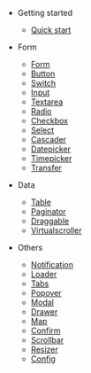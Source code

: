 - Getting started

  - [Quick start](README.md)

- Form

  - [Form](files/form/form.md)
  - [Button](files/form/button.md)
  - [Switch](files/form/switch.md)
  - [Input](files/form/input.md)
  - [Textarea](files/form/textarea.md)
  - [Radio](files/form/radio.md)
  - [Checkbox](files/form/checkbox.md)
  - [Select](files/form/select.md)
  - [Cascader](files/form/cascader.md)
  - [Datepicker](files/form/datepicker.md)
  - [Timepicker](files/form/timepicker.md)
  - [Transfer](files/form/transfer.md)

- Data
  - [Table](files/data/table.md)
  - [Paginator](files/data/paginator.md)
  - [Draggable](files/data/draggable.md)
  - [Virtualscroller](files/data/virtualscroller.md)

- Others
  - [Notification](files/others/notification.md)
  - [Loader](files/others/loader.md)
  - [Tabs](files/others/tabs.md)
  - [Popover](files/others/popover.md)
  - [Modal](files/others/modal.md)
  - [Drawer](files/others/drawer.md)
  - [Map](files/others/map.md)
  - [Confirm](files/others/confirm.md)
  - [Scrollbar](files/others/scrollbar.md)
  - [Resizer](files/others/resizer.md)
  - [Config](files/others/config.md)
